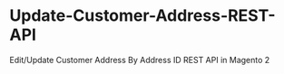# Update-Customer-Address-REST-API
Edit/Update Customer Address By Address ID REST API in Magento 2
